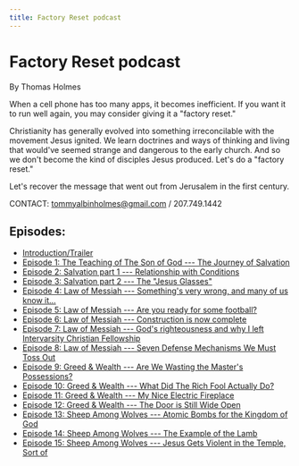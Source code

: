 ```yaml
---
title: Factory Reset podcast
---
```


# Factory Reset podcast

By Thomas Holmes

When a cell phone has too many apps, it becomes inefficient. If you want it to run well again, you may consider giving it a "factory reset."

Christianity has generally evolved into something irreconcilable with the movement Jesus ignited. We learn doctrines and ways of thinking and living that would've seemed strange and dangerous to the early church. And so we don't become the kind of disciples Jesus produced. Let's do a "factory reset."

Let's recover the message that went out from Jerusalem in the first century.

CONTACT: <tommyalbinholmes@gmail.com> / 207.749.1442

## Episodes:

* [Introduction/Trailer](trailer.html)
* [Episode 1: The Teaching of The Son of God --- The Journey of Salvation](episode_1.html)
* [Episode 2: Salvation part 1 --- Relationship with Conditions](episode_2.html)
* [Episode 3: Salvation part 2 --- The "Jesus Glasses"](episode_3.html)
* [Episode 4: Law of Messiah --- Something's very wrong, and many of us know it...](episode_4.html)
* [Episode 5: Law of Messiah --- Are you ready for some football?](episode_5.html)
* [Episode 6: Law of Messiah --- Construction is now complete](episode_6.html)
* [Episode 7: Law of Messiah --- God's righteousness and why I left Intervarsity Christian Fellowship](episode_7.html)
* [Episode 8: Law of Messiah --- Seven Defense Mechanisms We Must Toss Out](episode_8.html)
* [Episode 9: Greed & Wealth --- Are We Wasting the Master's Possessions?](episode_9.html) 
* [Episode 10: Greed & Wealth --- What Did The Rich Fool Actually Do?](episode_10.html)
* [Episode 11: Greed & Wealth --- My Nice Electric Fireplace](episode_11.html)
* [Episode 12: Greed & Wealth --- The Door is Still Wide Open](episode_12.html)
* [Episode 13: Sheep Among Wolves --- Atomic Bombs for the Kingdom of God](episode_13.html)
* [Episode 14: Sheep Among Wolves --- The Example of the Lamb](episode_14.html)
* [Episode 15: Sheep Among Wolves --- Jesus Gets Violent in the Temple, Sort of](episode_15.html)
